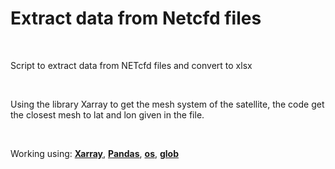 <h1>Extract data from Netcfd files</h1>
<br>
<p>Script to extract data from NETcfd files and convert to xlsx<p>
<br>
<p>Using the library Xarray to get the mesh system of the satellite, the code get the closest mesh to lat and lon given in the file.</p>
<br>
<p>Working using: <a href="http://xarray.pydata.org/en/stable/installing.html"><b>Xarray</b></a>, <a href="https://pandas.pydata.org/docs/"><b>Pandas</b></a>, 
<a href="https://docs.python.org/3/library/os.html"><b>os</b></a>, <a href="https://docs.python.org/3/library/glob.html"><b>glob</b></a></p>

